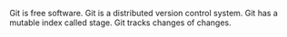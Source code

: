 Git is free software.
Git is a distributed version control system.
Git has a mutable index called stage.
Git tracks changes of changes.
